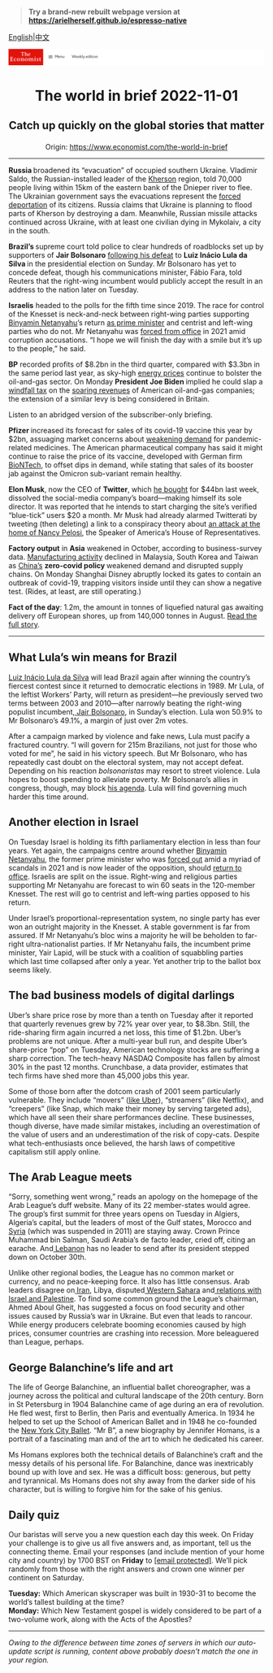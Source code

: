 > **Try a brand-new rebuilt webpage version at https://arielherself.github.io/espresso-native**

[English](https://github.com/arielherself/espresso/blob/main/README.md)|[中文](https://github-com.translate.goog/arielherself/espresso/blob/main/README.md?_x_tr_sl=en&_x_tr_tl=zh-CN&_x_tr_hl=zh-CN&_x_tr_pto=wapp)



![The Economist](menubar.png)

# <p align="center">The world in brief 2022-11-01</p>

## <p align="center">Catch up quickly on the global stories that matter</p>

<p align="center">Origin: <a href="https://www.economist.com/the-world-in-brief">https://www.economist.com/the-world-in-brief</a><hr>

<strong>Russia </strong>broadened its “evacuation” of occupied southern Ukraine. Vladimir Saldo, the Russian-installed leader of the [Kherson](https://www.economist.com/the-economist-explains/2022/08/30/why-does-kherson-matter) region, told 70,000 people living within 15km of the eastern bank of the Dnieper river to flee. The Ukrainian government says the evacuations represent the [forced deportation](https://www.economist.com/europe/2022/07/07/russia-is-disappearing-vast-numbers-of-ukrainians) of its citizens. Russia claims that Ukraine is planning to flood parts of Kherson by destroying a dam. Meanwhile, Russian missile attacks continued across Ukraine, with at least one civilian dying in Mykolaiv, a city in the south.

<strong>Brazil’s </strong>supreme court told police to clear hundreds of roadblocks set up by supporters of <strong>Jair </strong><strong>Bolsonaro</strong> [following his defeat](https://www.economist.com/leaders/2022/10/31/lula-will-be-brazils-next-president-now-for-the-hard-part) to <strong>Luiz Inácio Lula da Silva </strong>in the presidential election on Sunday. Mr Bolsonaro has yet to concede defeat, though his communications minister, Fábio Fara, told Reuters that the right-wing incumbent would publicly accept the result in an address to the nation later on Tuesday.

<strong>Israelis</strong> headed to the polls for the fifth time since 2019. The race for control of the Knesset is neck-and-neck between right-wing parties supporting [Binyamin Netanyahu](https://www.economist.com/culture/2022/10/27/binyamin-netanyahus-memoir-is-a-fascinating-study-of-power)’s return [as prime minister](https://www.economist.com/middle-east-and-africa/2022/10/27/israels-binyamin-netanyahu-bids-for-an-election-comeback) and centrist and left-wing parties who do not. Mr Netanyahu was [forced from office](https://www.economist.com/middle-east-and-africa/2021/06/13/naftali-bennett-pushes-binyamin-netanyahu-out-of-power-in-israel) in 2021 amid corruption accusations. “I hope we will finish the day with a smile but it’s up to the people,” he said.

<strong>BP</strong> recorded profits of $8.2bn in the third quarter, compared with $3.3bn in the same period last year, as sky-high [energy prices](https://www.economist.com/finance-and-economics/2022/10/30/europes-energy-crisis-is-very-far-from-over) continue to bolster the oil-and-gas sector. On Monday <strong>President Joe Biden </strong>implied he could slap a [windfall tax](https://www.economist.com/leaders/2022/03/19/windfall-taxes-on-energy-companies-are-a-bad-idea) on the [soaring revenues](https://www.economist.com/interactive/briefing/2022/09/24/war-in-ukraine-has-reshaped-worlds-fuel-markets) of American oil-and-gas companies; the extension of a similar levy is being considered in Britain.

Listen to an abridged version of the subscriber-only briefing.

<strong>Pfizer </strong>increased its forecast for sales of its covid-19 vaccine this year by $2bn, assuaging market concerns about [weakening demand](https://www.economist.com/business/2022/08/10/after-a-covid-fuelled-adrenaline-rush-biotech-is-crashing) for pandemic-related medicines. The American pharmaceutical company has said it might continue to raise the price of its vaccine, developed with German firm [BioNTech](https://www.economist.com/science-and-technology/biontech-plans-to-make-vaccines-in-shipping-containers/21807708), to offset dips in demand, while stating that sales of its booster jab against the Omicron sub-variant remain healthy.

<strong>Elon Musk</strong>, now the CEO of <strong>Twitter</strong>, which [he bought](https://www.economist.com/business/2022/10/28/elon-musk-buys-twitter-at-last) for $44bn last week, dissolved the social-media company’s board—making himself its sole director. It was reported that he intends to start charging the site’s verified “blue-tick” users $20 a month. Mr Musk had already alarmed Twitterati by tweeting (then deleting) a link to a conspiracy theory about [an attack at the home of Nancy Pelosi](https://www.economist.com/united-states/2022/10/30/the-attack-at-the-pelosis-home-was-part-of-a-dangerous-pattern), the Speaker of America’s House of Representatives.

<strong>Factory output</strong> in <strong>Asia</strong> weakened in October, according to business-survey data. [Manufacturing activity](https://www.economist.com/finance-and-economics/2022/09/21/a-global-manufacturing-slowdown-suggests-worse-is-to-come) declined in Malaysia, South Korea and Taiwan as [China’s](https://www.economist.com/china/2022/10/13/china-shows-few-signs-of-loosening-its-zero-covid-policy) <strong>zero-covid policy </strong>weakened demand and disrupted supply chains. On Monday Shanghai Disney abruptly locked its gates to contain an outbreak of covid-19, trapping visitors inside until they can show a negative test. (Rides, at least, are still operating.)

<strong>Fact of the day</strong>: 1.2m, the amount in tonnes of liquefied natural gas awaiting delivery off European shores, up from 140,000 tonnes in August. [Read the full story](https://www.economist.com/finance-and-economics/2022/10/30/europes-energy-crisis-is-very-far-from-over).

----------

## What Lula’s win means for Brazil

[Luiz Inácio Lula da Silva](https://www.economist.com/the-americas/2022/10/31/luiz-inacio-lula-da-silva-will-be-brazils-next-president) will lead Brazil again after winning the country’s fiercest contest since it returned to democratic elections in 1989. Mr Lula, of the leftist Workers’ Party, will return as president—he previously served two terms between 2003 and 2010—after narrowly beating the right-wing populist incumbent,[ Jair Bolsonaro](https://www.economist.com/films/2022/10/15/the-enduring-threat-of-jair-bolsonaro), in Sunday’s election. Lula won 50.9% to Mr Bolsonaro’s 49.1%, a margin of just over 2m votes. 

After a campaign marked by violence and fake news, Lula must pacify a fractured country. “I will govern for 215m Brazilians, not just for those who voted for me”, he said in his victory speech. But Mr Bolsonaro, who has repeatedly cast doubt on the electoral system, may not accept defeat. Depending on his reaction <em>b</em><em>olsonaristas </em>may resort to street violence. Lula hopes to boost spending to alleviate poverty. Mr Bolsonaro’s allies in congress, though, may block [his agenda](https://www.economist.com/the-americas/2022/10/20/brazils-next-president-will-face-a-big-tricky-in-tray). Lula will find governing much harder this time around.

## Another election in Israel

On Tuesday Israel is holding its fifth parliamentary election in less than four years. Yet again, the campaigns centre around whether [Binyamin Netanyahu](https://www.economist.com/culture/2022/10/27/binyamin-netanyahus-memoir-is-a-fascinating-study-of-power), the former prime minister who was [forced out](https://www.economist.com/middle-east-and-africa/2021/06/13/naftali-bennett-pushes-binyamin-netanyahu-out-of-power-in-israel) amid a myriad of scandals in 2021 and is now leader of the opposition, should [return to office](https://www.economist.com/middle-east-and-africa/2022/10/27/israels-binyamin-netanyahu-bids-for-an-election-comeback). Israelis are split on the issue. Right-wing and religious parties supporting Mr Netanyahu are forecast to win 60 seats in the 120-member Knesset. The rest will go to centrist and left-wing parties opposed to his return.  
  
 Under Israel’s proportional-representation system, no single party has ever won an outright majority in the Knesset. A stable government is far from assured. If Mr Netanyahu’s bloc wins a majority he will be beholden to far-right ultra-nationalist parties. If Mr Netanyahu fails, the incumbent prime minister, Yair Lapid, will be stuck with a coalition of squabbling parties which last time collapsed after only a year. Yet another trip to the ballot box seems likely.

## The bad business models of digital darlings

Uber’s share price rose by more than a tenth on Tuesday after it reported that quarterly revenues grew by 72% year over year, to $8.3bn. Still, the ride-sharing firm again incurred a net loss, this time of $1.2bn. Uber’s problems are not unique. After a multi-year bull run, and despite Uber’s share-price “pop” on Tuesday, American technology stocks are suffering a sharp correction. The tech-heavy NASDAQ Composite has fallen by almost 30% in the past 12 months. Crunchbase, a data provider, estimates that tech firms have shed more than 45,000 jobs this year.

Some of those born after the dotcom crash of 2001 seem particularly vulnerable. They include “movers” ([like Uber](https://www.economist.com/business/uber-doordash-and-similar-firms-cant-defy-the-laws-of-capitalism-after-all/21806198)), “streamers” (like Netflix), and “creepers” (like Snap, which make their money by serving targeted ads), which have all seen their share performances decline. These businesses, though diverse, have made similar mistakes, including an overestimation of the value of users and an underestimation of the risk of copy-cats. Despite what tech-enthusiasts once believed, the harsh laws of competitive capitalism still apply online.

## The Arab League meets

“Sorry, something went wrong,” reads an apology on the homepage of the Arab League’s duff website. Many of its 22 member-states would agree. The group’s first summit for three years opens on Tuesday in Algiers, Algeria’s capital, but the leaders of most of the Gulf states, Morocco and[ Syria](https://www.economist.com/middle-east-and-africa/2022/03/26/syrias-outcast-dictator-returns-to-the-arab-world) (which was suspended in 2011) are staying away. Crown Prince Muhammad bin Salman, Saudi Arabia’s de facto leader, cried off, citing an earache. And[ Lebanon](https://www.economist.com/middle-east-and-africa/2022/04/28/lebanon-goes-to-the-polls-amid-its-worst-ever-financial-crisis) has no leader to send after its president stepped down on October 30th. 

Unlike other regional bodies, the League has no common market or currency, and no peace-keeping force. It also has little consensus. Arab leaders disagree on[ Iran](https://www.economist.com/middle-east-and-africa/2022/10/27/a-change-in-iran-could-reshape-the-middle-east), Libya, disputed[ Western Sahara](https://www.economist.com/middle-east-and-africa/2022/03/26/morocco-scents-victory-in-western-sahara) and[ relations with Israel and Palestine](https://www.economist.com/middle-east-and-africa/2022/09/22/trade-and-security-ties-are-knitting-israel-into-its-region). To find some common ground the League’s chairman, Ahmed Aboul Gheit, has suggested a focus on food security and other issues caused by Russia’s war in Ukraine. But even that leads to rancour. While energy producers celebrate booming economies caused by high prices, consumer countries are crashing into recession. More beleaguered than League, perhaps.

## George Balanchine’s life and art

The life of George Balanchine, an influential ballet choreographer, was a journey across the political and cultural landscape of the 20th century. Born in St Petersburg in 1904 Balanchine came of age during an era of revolution. He fled west, first to Berlin, then Paris and eventually America. In 1934 he helped to set up the School of American Ballet and in 1948 he co-founded the [New York City Ballet](https://www.economist.com/prospero/2015/04/10/something-old-something-new). “Mr B”, a new biography by Jennifer Homans, is a portrait of a fascinating man and of the art to which he dedicated his career.

Ms Homans explores both the technical details of Balanchine’s craft and the messy details of his personal life. For Balanchine, dance was inextricably bound up with love and sex. He was a difficult boss: generous, but petty and tyrannical. Ms Homans does not shy away from the darker side of his character, but is willing to forgive him for the sake of his genius.

## Daily quiz

Our baristas will serve you a new question each day this week. On Friday your challenge is to give us all five answers and, as important, tell us the connecting theme. Email your responses (and include mention of your home city and country) by 1700 BST on <strong>Friday</strong> to [<span class="__cf_email__" data-cfemail="86d7f3effcc3f5f6f4e3f5f5e9c6e3e5e9e8e9ebeff5f2a8e5e9eb">[email&#160;protected]</span>](https://mail.google.com/mail/?view=cm&amp;fs=1&amp;tf=1&amp;to=QuizEspresso@economist.com). We’ll pick randomly from those with the right answers and crown one winner per continent on Saturday.

<strong>Tuesday:</strong> Which American skyscraper was built in 1930-31 to become the world’s tallest building at the time?  
<strong>Monday:</strong> Which New Testament gospel is widely considered to be part of a two-volume work, along with the Acts of the Apostles?

----------

*Owing to the difference between time zones of servers in which our auto-update script is running, content above probably doesn't match the one in your region.*
